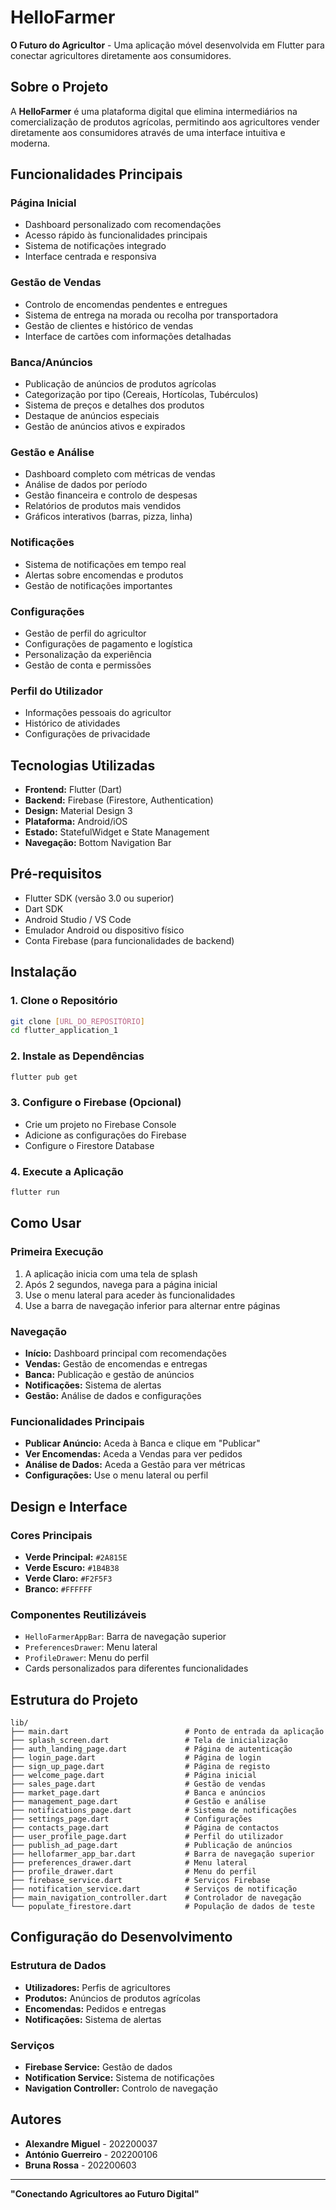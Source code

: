 # HelloFarmer

**O Futuro do Agricultor** - Uma aplicação móvel desenvolvida em Flutter para conectar agricultores diretamente aos consumidores.

## Sobre o Projeto

A **HelloFarmer** é uma plataforma digital que elimina intermediários na comercialização de produtos agrícolas, permitindo aos agricultores vender diretamente aos consumidores através de uma interface intuitiva e moderna.

## Funcionalidades Principais

### **Página Inicial**
- Dashboard personalizado com recomendações
- Acesso rápido às funcionalidades principais
- Sistema de notificações integrado
- Interface centrada e responsiva

### **Gestão de Vendas**
- Controlo de encomendas pendentes e entregues
- Sistema de entrega na morada ou recolha por transportadora
- Gestão de clientes e histórico de vendas
- Interface de cartões com informações detalhadas

### **Banca/Anúncios**
- Publicação de anúncios de produtos agrícolas
- Categorização por tipo (Cereais, Hortícolas, Tubérculos)
- Sistema de preços e detalhes dos produtos
- Destaque de anúncios especiais
- Gestão de anúncios ativos e expirados

### **Gestão e Análise**
- Dashboard completo com métricas de vendas
- Análise de dados por período
- Gestão financeira e controlo de despesas
- Relatórios de produtos mais vendidos
- Gráficos interativos (barras, pizza, linha)

### **Notificações**
- Sistema de notificações em tempo real
- Alertas sobre encomendas e produtos
- Gestão de notificações importantes

### **Configurações**
- Gestão de perfil do agricultor
- Configurações de pagamento e logística
- Personalização da experiência
- Gestão de conta e permissões

### **Perfil do Utilizador**
- Informações pessoais do agricultor
- Histórico de atividades
- Configurações de privacidade

## Tecnologias Utilizadas

- **Frontend:** Flutter (Dart)
- **Backend:** Firebase (Firestore, Authentication)
- **Design:** Material Design 3
- **Plataforma:** Android/iOS
- **Estado:** StatefulWidget e State Management
- **Navegação:** Bottom Navigation Bar

## Pré-requisitos

- Flutter SDK (versão 3.0 ou superior)
- Dart SDK
- Android Studio / VS Code
- Emulador Android ou dispositivo físico
- Conta Firebase (para funcionalidades de backend)

## Instalação

### 1. **Clone o Repositório**
```bash
git clone [URL_DO_REPOSITÓRIO]
cd flutter_application_1
```

### 2. **Instale as Dependências**
```bash
flutter pub get
```

### 3. **Configure o Firebase** (Opcional)
- Crie um projeto no Firebase Console
- Adicione as configurações do Firebase
- Configure o Firestore Database

### 4. **Execute a Aplicação**
```bash
flutter run
```

## Como Usar

### **Primeira Execução**
1. A aplicação inicia com uma tela de splash
2. Após 2 segundos, navega para a página inicial
3. Use o menu lateral para aceder às funcionalidades
4. Use a barra de navegação inferior para alternar entre páginas

### **Navegação**
- **Início:** Dashboard principal com recomendações
- **Vendas:** Gestão de encomendas e entregas
- **Banca:** Publicação e gestão de anúncios
- **Notificações:** Sistema de alertas
- **Gestão:** Análise de dados e configurações

### **Funcionalidades Principais**
- **Publicar Anúncio:** Aceda à Banca e clique em "Publicar"
- **Ver Encomendas:** Aceda a Vendas para ver pedidos
- **Análise de Dados:** Aceda a Gestão para ver métricas
- **Configurações:** Use o menu lateral ou perfil

## Design e Interface

### **Cores Principais**
- **Verde Principal:** `#2A815E`
- **Verde Escuro:** `#1B4B38`
- **Verde Claro:** `#F2F5F3`
- **Branco:** `#FFFFFF`

### **Componentes Reutilizáveis**
- `HelloFarmerAppBar`: Barra de navegação superior
- `PreferencesDrawer`: Menu lateral
- `ProfileDrawer`: Menu do perfil
- Cards personalizados para diferentes funcionalidades

## Estrutura do Projeto

```
lib/
├── main.dart                          # Ponto de entrada da aplicação
├── splash_screen.dart                 # Tela de inicialização
├── auth_landing_page.dart             # Página de autenticação
├── login_page.dart                    # Página de login
├── sign_up_page.dart                  # Página de registo
├── welcome_page.dart                  # Página inicial
├── sales_page.dart                    # Gestão de vendas
├── market_page.dart                   # Banca e anúncios
├── management_page.dart               # Gestão e análise
├── notifications_page.dart            # Sistema de notificações
├── settings_page.dart                 # Configurações
├── contacts_page.dart                 # Página de contactos
├── user_profile_page.dart             # Perfil do utilizador
├── publish_ad_page.dart               # Publicação de anúncios
├── hellofarmer_app_bar.dart           # Barra de navegação superior
├── preferences_drawer.dart            # Menu lateral
├── profile_drawer.dart                # Menu do perfil
├── firebase_service.dart              # Serviços Firebase
├── notification_service.dart          # Serviços de notificação
├── main_navigation_controller.dart    # Controlador de navegação
└── populate_firestore.dart            # População de dados de teste
```

## Configuração do Desenvolvimento

### **Estrutura de Dados**
- **Utilizadores:** Perfis de agricultores
- **Produtos:** Anúncios de produtos agrícolas
- **Encomendas:** Pedidos e entregas
- **Notificações:** Sistema de alertas

### **Serviços**
- **Firebase Service:** Gestão de dados
- **Notification Service:** Sistema de notificações
- **Navigation Controller:** Controlo de navegação

## Autores

- **Alexandre Miguel** - 202200037
- **António Guerreiro** - 202200106
- **Bruna Rossa** - 202200603

---

**"Conectando Agricultores ao Futuro Digital"** 
